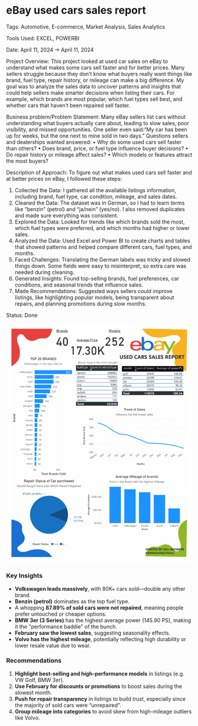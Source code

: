 
# eBay used cars sales report

Tags: Automotive, E-commerce, Market Analysis, Sales Analytics

Tools Used: EXCEL, POWERBI

Date: April 11, 2024 → April 11, 2024

Project Overview: This project looked at used car sales on eBay to understand what makes some cars sell faster and for better prices. Many sellers struggle because they don’t know what buyers really want things like brand, fuel type, repair history, or mileage can make a big difference.
My goal was to analyze the sales data to uncover patterns and insights that could help sellers make smarter decisions when listing their cars. For example, which brands are most popular, which fuel types sell best, and whether cars that haven’t been repaired sell faster.

Business problem/Problem Statement: Many eBay sellers list cars without understanding what buyers actually care about, leading to slow sales, poor visibility, and missed opportunities. One seller even said:“My car has been up for weeks, but the one next to mine sold in two days.”
Questions sellers and dealerships wanted answered:
• Why do some used cars sell faster than others?
• Does brand, price, or fuel type influence buyer decisions?
• Do repair history or mileage affect sales?
• Which models or features attract the most buyers?

Description of Approach: To figure out what makes used cars sell faster and at better prices on eBay, I followed these steps:
1. Collected the Data: I gathered all the available listings information, including brand, fuel type, car condition, mileage, and sales dates.
2. Cleaned the Data: The dataset was in German, so I had to learn terms like “benzin” (petrol) and “ja/nein” (yes/no). I also removed duplicates and made sure everything was consistent.
3. Explored the Data: Looked for trends like which brands sold the most, which fuel types were preferred, and which months had higher or lower sales.
4. Analyzed the Data: Used Excel and Power BI to create charts and tables that showed patterns and helped compare different cars, fuel types, and months.
5. Faced Challenges: Translating the German labels was tricky and slowed things down. Some fields were easy to misinterpret, so extra care was needed during cleaning.
6. Generated Insights: Found top-selling brands, fuel preferences, car conditions, and seasonal trends that influence sales.
7. Made Recommendations: Suggested ways sellers could improve listings, like highlighting popular models, being transparent about repairs, and planning promotions during slow months.

Status: Done


![ebay.png](ebay.png)

### **Key Insights**

- **Volkswagen leads massively**, with 80K+ cars sold—double any other brand.
- **Benzin (petrol)** dominates as the top fuel type.
- A whopping **87.89% of sold cars were not repaired**, meaning people prefer untouched or cheaper options.
- **BMW 3er (3 Series)** has the highest average power (145.90 PS), making it the "performance baddie" of the bunch.
- **February saw the lowest sales**, suggesting seasonality effects.
- **Volvo has the highest mileage**, potentially reflecting high durability or lower resale value due to wear.

### **Recommendations**

1. **Highlight best-selling and high-performance models** in listings (e.g. VW Golf, BMW 3er).
2. **Use February for discounts or promotions** to boost sales during the slowest month.
3. **Push for repair transparency** in listings to build trust, especially since the majority of sold cars were “unrepaired”.
4. **Group mileage into categories** to avoid skew from high-mileage outliers like Volvo.
